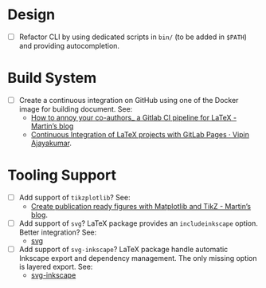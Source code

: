 # Design

- [ ] Refactor CLI by using dedicated scripts in `bin/` (to be added in
  `$PATH`) and providing autocompletion.

# Build System

- [ ] Create a continuous integration on GitHub using one of the Docker image
  for building document. See:
  - [How to annoy your co-authors_ a Gitlab CI pipeline for LaTeX - Martin’s blog](https://blog.martisak.se/2020/05/11/gitlab-ci-latex-pipeline/)
  - [Continuous Integration of LaTeX projects with GitLab Pages · Vipin Ajayakumar](https://www.vipinajayakumar.com/continuous-integration-of-latex-projects-with-gitlab-pages.html).

# Tooling Support

- [ ] Add support of `tikzplotlib`? See:
  - [Create publication ready figures with Matplotlib and TikZ - Martin’s blog](https://blog.martisak.se/2019/09/29/publication_ready_figures/).
- [ ] Add support of `svg`? LaTeX package provides an `includeinkscape` option.
  Better integration? See:
  - [svg](https://mirrors.ircam.fr/pub/CTAN/graphics/svg/doc/svg.pdf)
- [ ] Add support of `svg-inkscape`? LaTeX package handle automatic Inkscape
  export and dependency management. The only missing option is layered
  export. See:
  - [svg-inkscape](https://www.ctan.org/pkg/svg-inkscape) 
